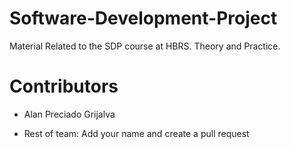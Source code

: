 # Software-Development-Project
Material Related to the SDP course at HBRS. Theory and Practice. 

# Contributors 

- Alan Preciado Grijalva

- Rest of team: Add your name and create a pull request
